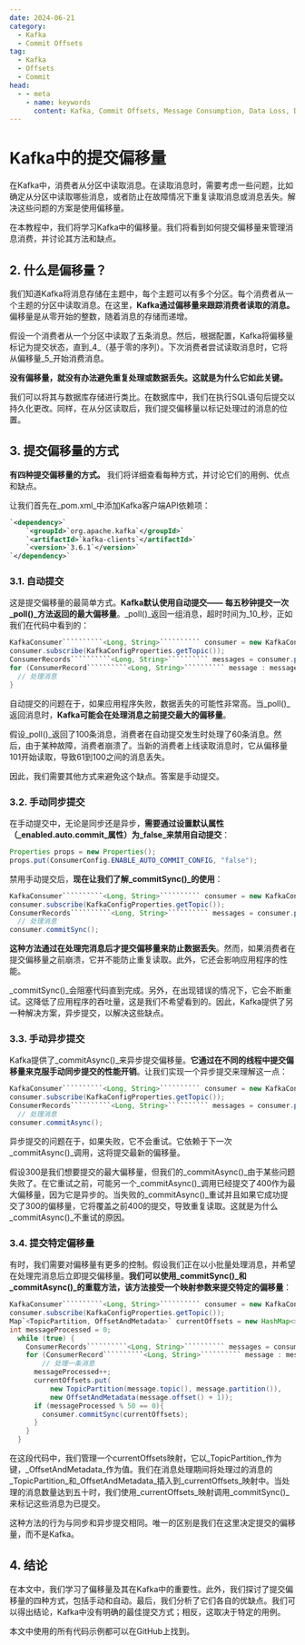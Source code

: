 ```yaml
---
date: 2024-06-21
category:
  - Kafka
  - Commit Offsets
tag:
  - Kafka
  - Offsets
  - Commit
head:
  - - meta
    - name: keywords
      content: Kafka, Commit Offsets, Message Consumption, Data Loss, Duplicate Processing
---
```

# Kafka中的提交偏移量

在Kafka中，消费者从分区中读取消息。在读取消息时，需要考虑一些问题，比如确定从分区中读取哪些消息，或者防止在故障情况下重复读取消息或消息丢失。解决这些问题的方案是使用偏移量。

在本教程中，我们将学习Kafka中的偏移量。我们将看到如何提交偏移量来管理消息消费，并讨论其方法和缺点。

## 2. 什么是偏移量？

我们知道Kafka将消息存储在主题中，每个主题可以有多个分区。每个消费者从一个主题的分区中读取消息。在这里，**Kafka通过偏移量来跟踪消费者读取的消息。** 偏移量是从零开始的整数，随着消息的存储而递增。

假设一个消费者从一个分区中读取了五条消息。然后，根据配置，Kafka将偏移量标记为提交状态，直到_4_（基于零的序列）。下次消费者尝试读取消息时，它将从偏移量_5_开始消费消息。

**没有偏移量，就没有办法避免重复处理或数据丢失。这就是为什么它如此关键。**

我们可以将其与数据库存储进行类比。在数据库中，我们在执行SQL语句后提交以持久化更改。同样，在从分区读取后，我们提交偏移量以标记处理过的消息的位置。

## 3. 提交偏移量的方式

**有四种提交偏移量的方式。** 我们将详细查看每种方式，并讨论它们的用例、优点和缺点。

让我们首先在_pom.xml_中添加Kafka客户端API依赖项：

```xml
`<dependency>`
    `<groupId>`org.apache.kafka`</groupId>`
    `<artifactId>`kafka-clients`</artifactId>`
    `<version>`3.6.1`</version>`
`</dependency>`
```

### 3.1. 自动提交

这是提交偏移量的最简单方式。**Kafka默认使用自动提交——** **每五秒钟提交一次_poll()_方法返回的最大偏移量**。_poll()_返回一组消息，超时时间为_10_秒，正如我们在代码中看到的：

```java
KafkaConsumer``````````<Long, String>`````````` consumer = new KafkaConsumer<>(props);
consumer.subscribe(KafkaConfigProperties.getTopic());
ConsumerRecords``````````<Long, String>`````````` messages = consumer.poll(Duration.ofSeconds(10));
for (ConsumerRecord``````````<Long, String>`````````` message : messages) {
  // 处理消息
}
```

自动提交的问题在于，如果应用程序失败，数据丢失的可能性非常高。当_poll()_返回消息时，**Kafka可能会在处理消息之前提交最大的偏移量**。

假设_poll()_返回了100条消息，消费者在自动提交发生时处理了60条消息。然后，由于某种故障，消费者崩溃了。当新的消费者上线读取消息时，它从偏移量101开始读取，导致61到100之间的消息丢失。

因此，我们需要其他方式来避免这个缺点。答案是手动提交。

### 3.2. 手动同步提交

在手动提交中，无论是同步还是异步，**需要通过设置默认属性（_enabled.auto.commit_属性）为_false_来禁用自动提交**：

```java
Properties props = new Properties();
props.put(ConsumerConfig.ENABLE_AUTO_COMMIT_CONFIG, "false");
```

禁用手动提交后，**现在让我们了解_commitSync()_的使用**：

```java
KafkaConsumer``````````<Long, String>`````````` consumer = new KafkaConsumer<>(props);
consumer.subscribe(KafkaConfigProperties.getTopic());
ConsumerRecords``````````<Long, String>`````````` messages = consumer.poll(Duration.ofSeconds(10));
  // 处理消息
consumer.commitSync();
```

**这种方法通过在处理完消息后才提交偏移量来防止数据丢失**。然而，如果消费者在提交偏移量之前崩溃，它并不能防止重复读取。此外，它还会影响应用程序的性能。

_commitSync()_会阻塞代码直到完成。另外，在出现错误的情况下，它会不断重试。这降低了应用程序的吞吐量，这是我们不希望看到的。因此，Kafka提供了另一种解决方案，异步提交，以解决这些缺点。

### 3.3. 手动异步提交

Kafka提供了_commitAsync()_来异步提交偏移量。**它通过在不同的线程中提交偏移量来克服手动同步提交的性能开销**。让我们实现一个异步提交来理解这一点：

```java
KafkaConsumer``````````<Long, String>`````````` consumer = new KafkaConsumer<>(props);
consumer.subscribe(KafkaConfigProperties.getTopic());
ConsumerRecords``````````<Long, String>`````````` messages = consumer.poll(Duration.ofSeconds(10));
  // 处理消息
consumer.commitAsync();
```

异步提交的问题在于，如果失败，它不会重试。它依赖于下一次_commitAsync()_调用，这将提交最新的偏移量。

假设300是我们想要提交的最大偏移量，但我们的_commitAsync()_由于某些问题失败了。在它重试之前，可能另一个_commitAsync()_调用已经提交了400作为最大偏移量，因为它是异步的。当失败的_commitAsync()_重试并且如果它成功提交了300的偏移量，它将覆盖之前400的提交，导致重复读取。这就是为什么_commitAsync()_不重试的原因。

### 3.4. 提交特定偏移量

有时，我们需要对偏移量有更多的控制。假设我们正在以小批量处理消息，并希望在处理完消息后立即提交偏移量。**我们可以使用_commitSync()_和_commitAsync()_的重载方法，该方法接受一个映射参数来提交特定的偏移量**：

```java
KafkaConsumer``````````<Long, String>`````````` consumer = new KafkaConsumer<>(props);
consumer.subscribe(KafkaConfigProperties.getTopic());
Map`<TopicPartition, OffsetAndMetadata>` currentOffsets = new HashMap<>();
int messageProcessed = 0;
  while (true) {
    ConsumerRecords``````````<Long, String>`````````` messages = consumer.poll(Duration.ofSeconds(10));
    for (ConsumerRecord``````````<Long, String>`````````` message : messages) {
        // 处理一条消息
      messageProcessed++;
      currentOffsets.put(
          new TopicPartition(message.topic(), message.partition()),
          new OffsetAndMetadata(message.offset() + 1));
      if (messageProcessed % 50 == 0){
        consumer.commitSync(currentOffsets);
      }
    }
  }
```

在这段代码中，我们管理一个currentOffsets映射，它以_TopicPartition_作为键，_OffsetAndMetadata_作为值。我们在消息处理期间将处理过的消息的_TopicPartition_和_OffsetAndMetadata_插入到_currentOffsets_映射中。当处理的消息数量达到五十时，我们使用_currentOffsets_映射调用_commitSync()_来标记这些消息为已提交。

这种方法的行为与同步和异步提交相同。唯一的区别是我们在这里决定提交的偏移量，而不是Kafka。

## 4. 结论

在本文中，我们学习了偏移量及其在Kafka中的重要性。此外，我们探讨了提交偏移量的四种方式，包括手动和自动。最后，我们分析了它们各自的优缺点。我们可以得出结论，Kafka中没有明确的最佳提交方式；相反，这取决于特定的用例。

本文中使用的所有代码示例都可以在GitHub上找到。